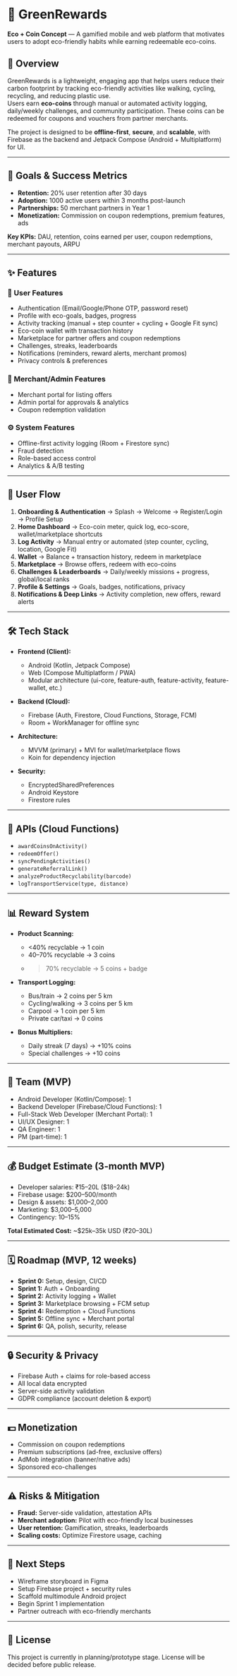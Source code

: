 # 🌱 GreenRewards

**Eco + Coin Concept** — A gamified mobile and web platform that motivates users to adopt eco-friendly habits while earning redeemable eco-coins.  

## 📖 Overview
GreenRewards is a lightweight, engaging app that helps users reduce their carbon footprint by tracking eco-friendly activities like walking, cycling, recycling, and reducing plastic use.  
Users earn **eco-coins** through manual or automated activity logging, daily/weekly challenges, and community participation. These coins can be redeemed for coupons and vouchers from partner merchants.  

The project is designed to be **offline-first**, **secure**, and **scalable**, with Firebase as the backend and Jetpack Compose (Android + Multiplatform) for UI.  

---

## 🎯 Goals & Success Metrics
- **Retention:** 20% user retention after 30 days  
- **Adoption:** 1000 active users within 3 months post-launch  
- **Partnerships:** 50 merchant partners in Year 1  
- **Monetization:** Commission on coupon redemptions, premium features, ads  

**Key KPIs:** DAU, retention, coins earned per user, coupon redemptions, merchant payouts, ARPU  

---

## ✨ Features

### 👤 User Features
- Authentication (Email/Google/Phone OTP, password reset)  
- Profile with eco-goals, badges, progress  
- Activity tracking (manual + step counter + cycling + Google Fit sync)  
- Eco-coin wallet with transaction history  
- Marketplace for partner offers and coupon redemptions  
- Challenges, streaks, leaderboards  
- Notifications (reminders, reward alerts, merchant promos)  
- Privacy controls & preferences  

### 🏪 Merchant/Admin Features
- Merchant portal for listing offers  
- Admin portal for approvals & analytics  
- Coupon redemption validation  

### ⚙️ System Features
- Offline-first activity logging (Room + Firestore sync)  
- Fraud detection  
- Role-based access control  
- Analytics & A/B testing  

---

## 📱 User Flow

1. **Onboarding & Authentication** → Splash → Welcome → Register/Login → Profile Setup  
2. **Home Dashboard** → Eco-coin meter, quick log, eco-score, wallet/marketplace shortcuts  
3. **Log Activity** → Manual entry or automated (step counter, cycling, location, Google Fit)  
4. **Wallet** → Balance + transaction history, redeem in marketplace  
5. **Marketplace** → Browse offers, redeem with eco-coins  
6. **Challenges & Leaderboards** → Daily/weekly missions + progress, global/local ranks  
7. **Profile & Settings** → Goals, badges, notifications, privacy  
8. **Notifications & Deep Links** → Activity completion, new offers, reward alerts  

---

## 🛠️ Tech Stack

- **Frontend (Client):**  
  - Android (Kotlin, Jetpack Compose)  
  - Web (Compose Multiplatform / PWA)  
  - Modular architecture (ui-core, feature-auth, feature-activity, feature-wallet, etc.)  

- **Backend (Cloud):**  
  - Firebase (Auth, Firestore, Cloud Functions, Storage, FCM)  
  - Room + WorkManager for offline sync  

- **Architecture:**  
  - MVVM (primary) + MVI for wallet/marketplace flows  
  - Koin for dependency injection  

- **Security:**  
  - EncryptedSharedPreferences  
  - Android Keystore  
  - Firestore rules  

---

## 🔗 APIs (Cloud Functions)

- `awardCoinsOnActivity()`  
- `redeemOffer()`  
- `syncPendingActivities()`  
- `generateReferralLink()`  
- `analyzeProductRecyclability(barcode)`  
- `logTransportService(type, distance)`  

---

## 📊 Reward System

- **Product Scanning:**  
  - <40% recyclable → 1 coin  
  - 40–70% recyclable → 3 coins  
  - >70% recyclable → 5 coins + badge  

- **Transport Logging:**  
  - Bus/train → 2 coins per 5 km  
  - Cycling/walking → 3 coins per 5 km  
  - Carpool → 1 coin per 5 km  
  - Private car/taxi → 0 coins  

- **Bonus Multipliers:**  
  - Daily streak (7 days) → +10% coins  
  - Special challenges → +10 coins  

---

## 👥 Team (MVP)

- Android Developer (Kotlin/Compose): 1  
- Backend Developer (Firebase/Cloud Functions): 1  
- Full-Stack Web Developer (Merchant Portal): 1  
- UI/UX Designer: 1  
- QA Engineer: 1  
- PM (part-time): 1  

---

## 💰 Budget Estimate (3-month MVP)

- Developer salaries: ₹15–20L ($18–24k)  
- Firebase usage: $200–500/month  
- Design & assets: $1,000–2,000  
- Marketing: $3,000–5,000  
- Contingency: 10–15%  

**Total Estimated Cost:** ~$25k–35k USD (₹20–30L)  

---

## 🗓️ Roadmap (MVP, 12 weeks)

- **Sprint 0:** Setup, design, CI/CD  
- **Sprint 1:** Auth + Onboarding  
- **Sprint 2:** Activity logging + Wallet  
- **Sprint 3:** Marketplace browsing + FCM setup  
- **Sprint 4:** Redemption + Cloud Functions  
- **Sprint 5:** Offline sync + Merchant portal  
- **Sprint 6:** QA, polish, security, release  

---

## 🔒 Security & Privacy

- Firebase Auth + claims for role-based access  
- All local data encrypted  
- Server-side activity validation  
- GDPR compliance (account deletion & export)  

---

## 💵 Monetization

- Commission on coupon redemptions  
- Premium subscriptions (ad-free, exclusive offers)  
- AdMob integration (banner/native ads)  
- Sponsored eco-challenges  

---

## ⚠️ Risks & Mitigation

- **Fraud:** Server-side validation, attestation APIs  
- **Merchant adoption:** Pilot with eco-friendly local businesses  
- **User retention:** Gamification, streaks, leaderboards  
- **Scaling costs:** Optimize Firestore usage, caching  

---

## 🚀 Next Steps

- Wireframe storyboard in Figma  
- Setup Firebase project + security rules  
- Scaffold multimodule Android project  
- Begin Sprint 1 implementation  
- Partner outreach with eco-friendly merchants  

---

## 📌 License

This project is currently in planning/prototype stage. License will be decided before public release.  

